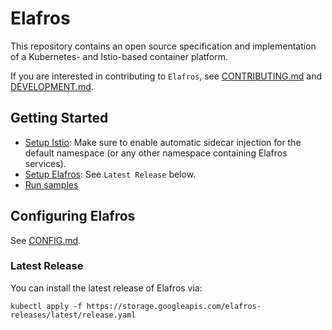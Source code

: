 # Elafros

This repository contains an open source specification and implementation of a Kubernetes- and Istio-based container platform.

If you are interested in contributing to `Elafros`, see
[CONTRIBUTING.md](./CONTRIBUTING.md) and [DEVELOPMENT.md](./DEVELOPMENT.md).

## Getting Started

* [Setup Istio](https://istio.io/docs/setup/kubernetes/quick-start.html): Make sure to enable automatic sidecar injection for the default namespace (or any other namespace containing Elafros services).
* [Setup Elafros](#latest-release): See `Latest Release` below.
* [Run samples](./sample/README.md)

## Configuring Elafros
See [CONFIG.md](./install/CONFIG.md).

### Latest Release

You can install the latest release of Elafros via:

```shell
kubectl apply -f https://storage.googleapis.com/elafros-releases/latest/release.yaml
```

